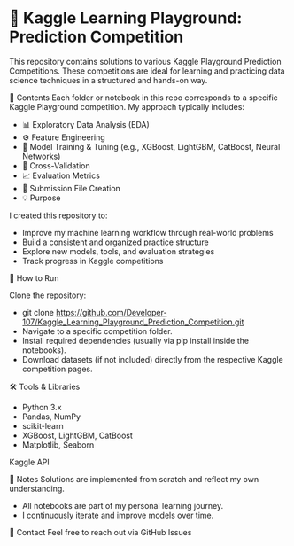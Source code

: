 # 🧠 Kaggle Learning Playground: Prediction Competition

This repository contains solutions to various Kaggle Playground Prediction Competitions. These competitions are ideal for learning and practicing data science techniques in a structured and hands-on way.

📂 Contents
Each folder or notebook in this repo corresponds to a specific Kaggle Playground competition. My approach typically includes:

- 📊 Exploratory Data Analysis (EDA)
- ⚙️ Feature Engineering
- 🧠 Model Training & Tuning (e.g., XGBoost, LightGBM, CatBoost, Neural Networks)
- 🔁 Cross-Validation
- 📈 Evaluation Metrics
- 📝 Submission File Creation
- 💡 Purpose


I created this repository to:

- Improve my machine learning workflow through real-world problems
- Build a consistent and organized practice structure
- Explore new models, tools, and evaluation strategies
- Track progress in Kaggle competitions

🚀 How to Run

Clone the repository:

- git clone https://github.com/Developer-107/Kaggle_Learning_Playground_Prediction_Competition.git
- Navigate to a specific competition folder.
- Install required dependencies (usually via pip install inside the notebooks).
- Download datasets (if not included) directly from the respective Kaggle competition pages.


🛠 Tools & Libraries
- Python 3.x
- Pandas, NumPy
- scikit-learn
- XGBoost, LightGBM, CatBoost
- Matplotlib, Seaborn

Kaggle API

📌 Notes
Solutions are implemented from scratch and reflect my own understanding.

- All notebooks are part of my personal learning journey.
- I continuously iterate and improve models over time.

📧 Contact
Feel free to reach out via GitHub Issues
